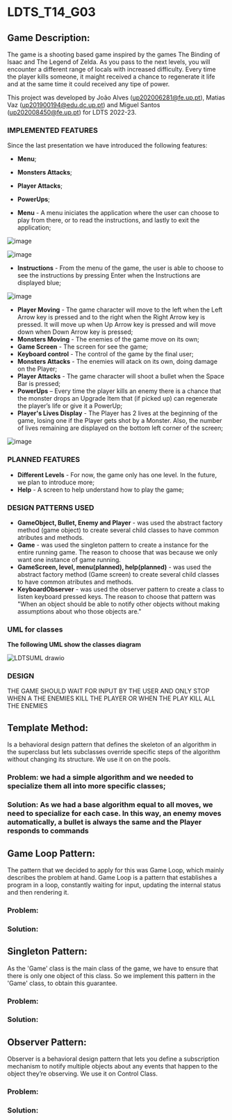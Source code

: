 <h1>LDTS_T14_G03</h1>
<h2>Game Description:</h2>

 
The game is a shooting based game inspired by the games The Binding of Isaac and The Legend of Zelda. As you pass to the next levels, you will encounter a different range of locals with increased difficulty. Every time the player kills someone, it maight received a chance to regenerate it life and at the same time it could received any tipe of power. 

This project was developed by João Alves (up202006281@fe.up.pt), Matias Vaz (up201900194@edu.dc.up.pt) and Miguel Santos (up202008450@fe.up.pt) for LDTS 2022-23. 

### IMPLEMENTED FEATURES

Since the last presentation we have introduced the following features:
- **Menu**;
- **Monsters Attacks**;
- **Player Attacks**;
- **PowerUps**;


- **Menu** - A menu iniciates the application where the user can choose to play from there, or to read the instructions, and lastly to exit the application;

![image](https://user-images.githubusercontent.com/94482929/209367553-95923012-e6fd-4e31-bd00-b130d5788735.png)

![image](https://user-images.githubusercontent.com/94482929/209367596-9df5d88e-6bf6-482f-8887-0e1803272fec.png)

-	**Instructions** - From the menu of the game, the user is able to choose to see the instructions by pressing Enter when the Instructions are displayed blue;

![image](https://user-images.githubusercontent.com/94482929/209367850-7b45262e-cb6e-4cba-bc9e-2469ea6f20bb.png)

- **Player Moving** - The game character will move to the left when the Left Arrow key is pressed and to the right when the Right Arrow key is pressed. It will move up when Up Arrow key is pressed and will move down when Down Arrow key is pressed; 
- **Monsters Moving** - The enemies of the game move on its own; 
- **Game Screen** - The screen for see the game; 
- **Keyboard control** - The control of the game by the final user; 
- **Monsters Attacks** - The enemies will atack on its own, doing damage on the Player;
- **Player Attacks** - The game character will shoot a bullet when the Space Bar is pressed;
- **PowerUps** – Every time the player kills an enemy there is a chance that the monster drops an Upgrade Item that (if picked up) can regenerate the player’s life or give it a PowerUp;
- **Player's Lives Display** - The Player has 2 lives at the beginning of the game, losing one if the Player gets shot by a Monster. Also, the number of lives remaining are displayed on the bottom left corner of the screen;

![image](https://user-images.githubusercontent.com/94482929/209370765-cb4f59f2-bcef-4fe8-b60e-9b47f85ddb09.png)



### PLANNED FEATURES

- **Different Levels** - For now, the game only has one level. In the future, we plan to introduce more;
- **Help** - A screen to help understand how to play the game;


### DESIGN PATTERNS USED

- **GameObject, Bullet, Enemy and Player** - was used the abstract factory method (game object) to create several child classes to have common atributes and methods. 
- **Game** - was used the singleton pattern to create a instance for the entire running game. The reason to choose that was because we only want one instance of game running. 
- **GameScreen, level, menu(planned), help(planned)** - was used the abstract factory method (Game screen) to create several child classes to have common atributes and methods. 
- **KeyboardObserver** - was used the observer pattern to create a class to listen keyboard pressed keys. The reason to choose that pattern was "When an object should be able to notify other objects without making assumptions about who those objects are."

### UML for classes 
**The following UML show the classes diagram**

![LDTSUML drawio](https://user-images.githubusercontent.com/36213075/204034768-e300cf2f-337c-4b68-8c74-8591a5dac1cb.png)


### DESIGN

THE GAME SHOULD WAIT FOR INPUT BY THE USER AND ONLY STOP WHEN A THE ENEMIES KILL THE PLAYER OR WHEN THE PLAY KILL ALL THE ENEMIES

## **Template Method**:
Is a behavioral design pattern that defines the skeleton of an algorithm in the superclass but lets subclasses override specific steps of the algorithm without changing its structure. We use it on on the pools.

  ### Problem: we had a simple algorithm and we needed to specialize them all into more specific classes;

  ### Solution: As we had a base algorithm equal to all moves, we need to specialize for each case. In this way, an enemy moves                     automatically, a bullet is always the same and the Player responds to commands

## **Game Loop Pattern**: 
The pattern that we decided to apply for this was Game Loop, which mainly describes the problem at hand. Game Loop is a pattern that establishes a program in a loop, constantly waiting for input, updating the internal status and then rendering it.

  ### Problem:

  ### Solution:

## **Singleton Pattern:**
As the 'Game' class is the main class of the game, we have to ensure that there is only one object of this class. So we implement this pattern in the 'Game' class, to obtain this guarantee.

  ### Problem:

  ### Solution:

## **Observer Pattern:**
Observer is a behavioral design pattern that lets you define a subscription mechanism to notify multiple objects about any events that happen to the object they’re observing. We use it on Control Class.

  ### Problem:

  ### Solution:

